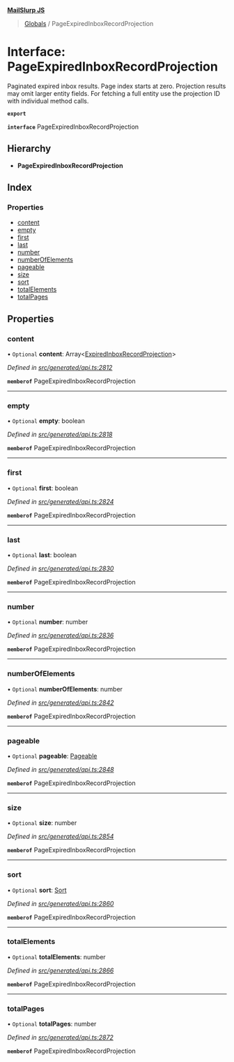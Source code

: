 **[MailSlurp JS](../README.md)**

> [Globals](../README.md) / PageExpiredInboxRecordProjection

# Interface: PageExpiredInboxRecordProjection

Paginated expired inbox results. Page index starts at zero. Projection results may omit larger entity fields. For fetching a full entity use the projection ID with individual method calls.

**`export`** 

**`interface`** PageExpiredInboxRecordProjection

## Hierarchy

* **PageExpiredInboxRecordProjection**

## Index

### Properties

* [content](pageexpiredinboxrecordprojection.md#content)
* [empty](pageexpiredinboxrecordprojection.md#empty)
* [first](pageexpiredinboxrecordprojection.md#first)
* [last](pageexpiredinboxrecordprojection.md#last)
* [number](pageexpiredinboxrecordprojection.md#number)
* [numberOfElements](pageexpiredinboxrecordprojection.md#numberofelements)
* [pageable](pageexpiredinboxrecordprojection.md#pageable)
* [size](pageexpiredinboxrecordprojection.md#size)
* [sort](pageexpiredinboxrecordprojection.md#sort)
* [totalElements](pageexpiredinboxrecordprojection.md#totalelements)
* [totalPages](pageexpiredinboxrecordprojection.md#totalpages)

## Properties

### content

• `Optional` **content**: Array\<[ExpiredInboxRecordProjection](expiredinboxrecordprojection.md)>

*Defined in [src/generated/api.ts:2812](https://github.com/mailslurp/mailslurp-client/blob/c83a162/src/generated/api.ts#L2812)*

**`memberof`** PageExpiredInboxRecordProjection

___

### empty

• `Optional` **empty**: boolean

*Defined in [src/generated/api.ts:2818](https://github.com/mailslurp/mailslurp-client/blob/c83a162/src/generated/api.ts#L2818)*

**`memberof`** PageExpiredInboxRecordProjection

___

### first

• `Optional` **first**: boolean

*Defined in [src/generated/api.ts:2824](https://github.com/mailslurp/mailslurp-client/blob/c83a162/src/generated/api.ts#L2824)*

**`memberof`** PageExpiredInboxRecordProjection

___

### last

• `Optional` **last**: boolean

*Defined in [src/generated/api.ts:2830](https://github.com/mailslurp/mailslurp-client/blob/c83a162/src/generated/api.ts#L2830)*

**`memberof`** PageExpiredInboxRecordProjection

___

### number

• `Optional` **number**: number

*Defined in [src/generated/api.ts:2836](https://github.com/mailslurp/mailslurp-client/blob/c83a162/src/generated/api.ts#L2836)*

**`memberof`** PageExpiredInboxRecordProjection

___

### numberOfElements

• `Optional` **numberOfElements**: number

*Defined in [src/generated/api.ts:2842](https://github.com/mailslurp/mailslurp-client/blob/c83a162/src/generated/api.ts#L2842)*

**`memberof`** PageExpiredInboxRecordProjection

___

### pageable

• `Optional` **pageable**: [Pageable](pageable.md)

*Defined in [src/generated/api.ts:2848](https://github.com/mailslurp/mailslurp-client/blob/c83a162/src/generated/api.ts#L2848)*

**`memberof`** PageExpiredInboxRecordProjection

___

### size

• `Optional` **size**: number

*Defined in [src/generated/api.ts:2854](https://github.com/mailslurp/mailslurp-client/blob/c83a162/src/generated/api.ts#L2854)*

**`memberof`** PageExpiredInboxRecordProjection

___

### sort

• `Optional` **sort**: [Sort](sort.md)

*Defined in [src/generated/api.ts:2860](https://github.com/mailslurp/mailslurp-client/blob/c83a162/src/generated/api.ts#L2860)*

**`memberof`** PageExpiredInboxRecordProjection

___

### totalElements

• `Optional` **totalElements**: number

*Defined in [src/generated/api.ts:2866](https://github.com/mailslurp/mailslurp-client/blob/c83a162/src/generated/api.ts#L2866)*

**`memberof`** PageExpiredInboxRecordProjection

___

### totalPages

• `Optional` **totalPages**: number

*Defined in [src/generated/api.ts:2872](https://github.com/mailslurp/mailslurp-client/blob/c83a162/src/generated/api.ts#L2872)*

**`memberof`** PageExpiredInboxRecordProjection
